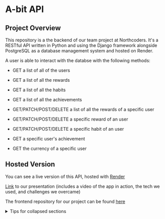 
# A-bit API

## Project Overview

This repository is a the backend of our team project at Northcoders. It's a RESTful API written in Python and using the Django framework alongside PostgreSQL as a database management system and hosted on Render.

A user is able to interact with the databse with the following methods:

* GET a list of all of the users

* GET a list of all the rewards 
* GET a list of all the habits
* GET a list of all the achievements
* GET/PATCH/POST/DELETE a list of all the rewards of a specific user
* GET/PATCH/POST/DELETE a specific reward of an user
* GET/PATCH/POST/DELETE a specific habit of an user
* GET a specific user's achievement
* GET the currency of a specific user

## Hosted Version

You can see a live version of this API, hosted with [Render](https://final-api.onrender.com/)

[Link](https://www.youtube.com/watch?v=iUrSxLPm9Zo&feature=youtu.be) to our presentation (includes a video of the app in action, the tech we used, and challenges we overcame)

The frontend repository for our project can be found [here](https://github.com/crypticalfish86/fe-Habit-Tracker)

<details>

<summary>Tips for collapsed sections</summary>

### You can add a header

You can add text within a collapsed section. 

You can add an image or a code block, too.

```ruby
   puts "Hello World"
```

</details>
